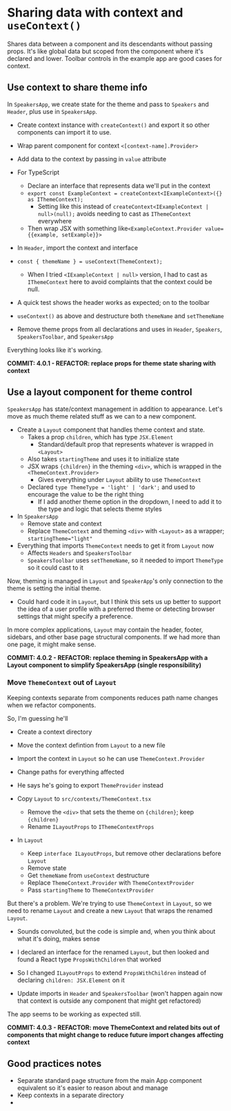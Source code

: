 # Sharing data with context and `useContext()`

Shares data between a component and its descendants without passing props. It's like global data but scoped from the component where it's declared and lower. Toolbar controls in the example app are good cases for context.

## Use context to share theme info

In `SpeakersApp`, we create state for the theme and pass to `Speakers` and `Header`, plus use in `SpeakersApp`.

-  Create context instance with `createContext()` and export it so other components can import it to use.
-  Wrap parent component for context `<[context-name].Provider>`
-  Add data to the context by passing in `value` attribute
-  For TypeScript

   -  Declare an interface that represents data we'll put in the context
   -  `export const ExampleContext = createContext<IExampleContext>({} as IThemeContext);`
      -  Setting like this instead of `createContext<IExampleContext | null>(null);` avoids needing to cast as `IThemeContext` everywhere
   -  Then wrap JSX with something like`<ExampleContext.Provider value={{example, setExample}}>`

-  In `Header`, import the context and interface
-  `const { themeName } = useContext(ThemeContext);`
   -  When I tried `<IExampleContext | null>` version, I had to cast as `IThemeContext` here to avoid complaints that the context could be null.
-  A quick test shows the header works as expected; on to the toolbar
-  `useContext()` as above and destructure both `themeName` and `setThemeName`
-  Remove theme props from all declarations and uses in `Header`, `Speakers`, `SpeakersToolbar`, and `SpeakersApp`

Everything looks like it's working.

**COMMIT: 4.0.1 - REFACTOR: replace props for theme state sharing with context**

## Use a layout component for theme control

`SpeakersApp` has state/context management in addition to appearance. Let's move as much theme related stuff as we can to a new component.

-  Create a `Layout` component that handles theme context and state.
   -  Takes a prop `children`, which has type `JSX.Element`
      -  Standard/default prop that represents whatever is wrapped in `<Layout>`
   -  Also takes `startingTheme` and uses it to initialize state
   -  JSX wraps `{children}` in the theming `<div>`, which is wrapped in the `<ThemeContext.Provider>`
      -  Gives everything under `Layout` ability to use `ThemeContext`
   -  Declared `type ThemeType = 'light' | 'dark';` and used to encourage the value to be the right thing
      -  If I add another theme option in the dropdown, I need to add it to the type and logic that selects theme styles
-  In `SpeakersApp`
   -  Remove state and context
   -  Replace `ThemeContext` and theming `<div>` with `<Layout>` as a wrapper; `startingTheme="light"`
-  Everything that imports `ThemeContext` needs to get it from `Layout` now
   -  Affects `Headers` and `SpeakersToolbar`
   -  `SpeakersToolbar` uses `setThemeName`, so it needed to import `ThemeType` so it could cast to it

Now, theming is managed in `Layout` and `SpeakerApp`'s only connection to the theme is setting the initial theme.

-  Could hard code it in `Layout`, but I think this sets us up better to support the idea of a user profile with a preferred theme or detecting browser settings that might specify a preference.

In more complex applications, `Layout` may contain the header, footer, sidebars, and other base page structural components. If we had more than one page, it might make sense.

**COMMIT: 4.0.2 - REFACTOR: replace theming in SpeakersApp with a Layout component to simplify SpeakersApp (single responsibility)**

### Move `ThemeContext` out of `Layout`

Keeping contexts separate from components reduces path name changes when we refactor components.

So, I'm guessing he'll

-  Create a context directory
-  Move the context defintion from `Layout` to a new file
-  Import the context in `Layout` so he can use `ThemeContext.Provider`
-  Change paths for everything affected

-  He says he's going to export `ThemeProvider` instead

-  Copy `Layout` to `src/contexts/ThemeContext.tsx`
   -  Remove the `<div>` that sets the theme on `{children}`; keep `{children}`
   -  Rename `ILayoutProps` to `IThemeContextProps`
-  In `Layout`
   -  Keep `interface ILayoutProps`, but remove other declarations before `Layout`
   -  Remove state
   -  Get `themeName` from `useContext` destructure
   -  Replace `ThemeContext.Provider` with `ThemeContextProvider`
   -  Pass `startingTheme` to `ThemeContextProvider`

But there's a problem. We're trying to use `ThemeContext` in `Layout`, so we need to rename `Layout` and create a new `Layout` that wraps the renamed `Layout`.

-  Sounds convoluted, but the code is simple and, when you think about what it's doing, makes sense
-  I declared an interface for the renamed `Layout`, but then looked and found a React type `PropsWithChildren` that worked
-  So I changed `ILayoutProps` to extend `PropsWithChildren` instead of declaring `children: JSX.Element` on it

-  Update imports in `Header` and `SpeakersToolbar` (won't happen again now that context is outside any component that might get refactored)

The app seems to be working as expected still.

**COMMIT: 4.0.3 - REFACTOR: move ThemeContext and related bits out of components that might change to reduce future import changes affecting context**

## Good practices notes

-  Separate standard page structure from the main App component equivalent so it's easier to reason about and manage
-  Keep contexts in a separate directory
-
